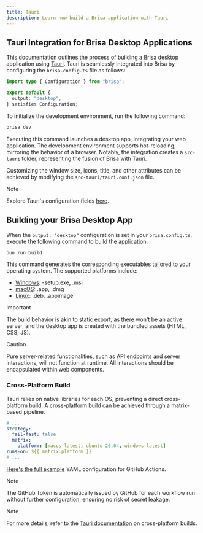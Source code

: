```yaml
---
title: Tauri
description: Learn how build a Brisa application with Tauri
---
```


## Tauri Integration for Brisa Desktop Applications

This documentation outlines the process of building a Brisa desktop application using [Tauri](https://tauri.app/). Tauri is seamlessly integrated into Brisa by configuring the `brisa.config.ts` file as follows:

```ts
import type { Configuration } from "brisa";

export default {
  output: "desktop",
} satisfies Configuration;
```

To initialize the development environment, run the following command:

```sh
brisa dev
```

Executing this command launches a desktop app, integrating your web application. The development environment supports hot-reloading, mirroring the behavior of a browser. Notably, the integration creates a `src-tauri` folder, representing the fusion of Brisa with Tauri.

Customizing the window size, icons, title, and other attributes can be achieved by modifying the `src-tauri/tauri.conf.json` file.

> [!NOTE]
>
> Explore Tauri's configuration fields [here](https://tauri.app/v1/api/config).

## Building your Brisa Desktop App

When the `output: "desktop"` configuration is set in your `brisa.config.ts`, execute the following command to build the application:

```sh
bun run build
```

This command generates the corresponding executables tailored to your operating system. The supported platforms include:

- [Windows](https://tauri.app/v1/guides/building/windows): -setup.exe, .msi
- [macOS](https://tauri.app/v1/guides/building/macos): .app, .dmg
- [Linux](https://tauri.app/v1/guides/building/linux): .deb, .appimage

> [!IMPORTANT]
>
> The build behavior is akin to [static export](/docs/deploying/static-exports), as there won't be an active server, and the desktop app is created with the bundled assets (HTML, CSS, JS).

> [!CAUTION]
>
> Pure server-related functionalities, such as API endpoints and server interactions, will not function at runtime. All interactions should be encapsulated within web components.

### Cross-Platform Build

Tauri relies on native libraries for each OS, preventing a direct cross-platform build. A cross-platform build can be achieved through a matrix-based pipeline.

```yml
# ...
strategy:
  fail-fast: false
  matrix:
    platform: [macos-latest, ubuntu-20.04, windows-latest]
runs-on: ${{ matrix.platform }}
# ...
```

[Here's the full example](https://tauri.app/v1/guides/building/cross-platform/#example-workflow) YAML configuration for GitHub Actions.

> [!NOTE]
>
> The GitHub Token is automatically issued by GitHub for each workflow run without further configuration, ensuring no risk of secret leakage.

> [!NOTE]
>
> For more details, refer to the [Tauri documentation](https://tauri.app/v1/guides/building/cross-platform/#example-workflow) on cross-platform builds.
